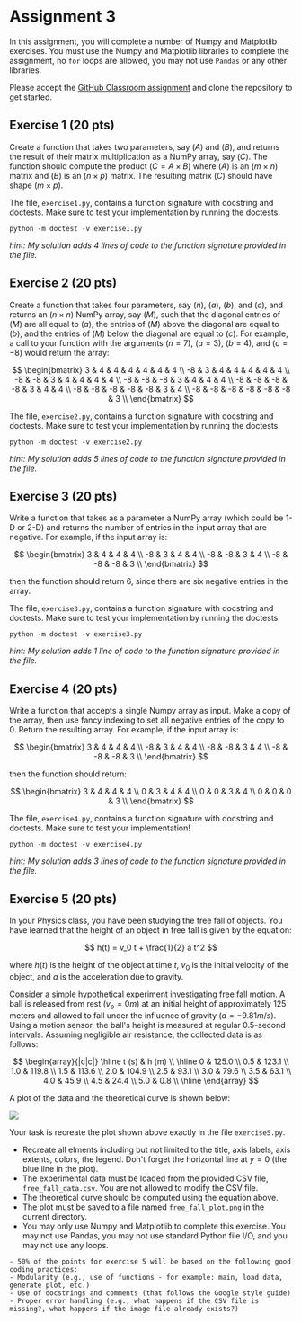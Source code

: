 # Assignment 3

In this assignment, you will complete a number of Numpy and Matplotlib exercises.  You must use the Numpy and Matplotlib libraries to complete the assignment, no `for` loops are allowed, you may not use `Pandas` or any other libraries. 

Please accept the [GitHub Classroom assignment](https://classroom.github.com/a/c1ts9NYG) and clone the repository to get started.

## Exercise 1 (20 pts)

Create a function that takes two parameters, say $(A)$ and $(B)$, and returns the result of their matrix multiplication as a NumPy array, say $(C)$. The function should compute the product $(C = A \times B)$ where $(A)$ is an $( m \times n )$ matrix and $( B)$ is an $(n \times p)$ matrix. The resulting matrix $(C)$ should have shape $(m \times p)$.

The file, `exercise1.py`, contains a function signature with docstring and doctests. Make sure to test your implementation by running the doctests.

```
python -m doctest -v exercise1.py
```

_hint: My solution adds 4 lines of code to the function signature provided in the file._

## Exercise 2 (20 pts)

Create a function that takes four parameters, say $( n )$, $( a )$, $( b )$, and $( c )$, and returns an $( n \times n )$ NumPy array, say $( M )$, such that the diagonal entries of $( M )$ are all equal to $( a )$, the entries of $( M )$ above the diagonal are equal to $( b )$, and the entries of $( M )$ below the diagonal are equal to $( c )$. For example, a call to your function with the arguments $( n = 7 )$, $( a = 3 )$, $( b = 4 )$, and $( c = -8 )$ would return the array:

$$
\begin{bmatrix}
3 & 4 & 4 & 4 & 4 & 4 & 4 \\
-8 & 3 & 4 & 4 & 4 & 4 & 4 \\
-8 & -8 & 3 & 4 & 4 & 4 & 4 \\
-8 & -8 & -8 & 3 & 4 & 4 & 4 \\
-8 & -8 & -8 & -8 & 3 & 4 & 4 \\
-8 & -8 & -8 & -8 & -8 & 3 & 4 \\
-8 & -8 & -8 & -8 & -8 & -8 & 3 \\
\end{bmatrix}
$$

The file, `exercise2.py`, contains a function signature with docstring and doctests. Make sure to test your implementation by running the doctests.

```
python -m doctest -v exercise2.py
```

_hint: My solution adds 5 lines of code to the function signature provided in the file._  

## Exercise 3 (20 pts)

Write a function that takes as a parameter a NumPy array (which could be 1-D or 2-D) and returns the number of entries in the input array that are negative.  For example, if the input array is:

$$
\begin{bmatrix}
3 & 4 & 4 & 4 \\
-8 & 3 & 4 & 4 \\
-8 & -8 & 3 & 4 \\
-8 & -8 & -8 & 3 \\
\end{bmatrix}
$$

then the function should return 6, since there are six negative entries in the array.

The file, `exercise3.py`, contains a function signature with docstring and doctests. Make sure to test your implementation by running the doctests.

```
python -m doctest -v exercise3.py
```

_hint: My solution adds 1 line of code to the function signature provided in the file._

## Exercise 4 (20 pts)

Write a function that accepts a single Numpy array as input. Make a copy of the array, then use fancy indexing to set all negative entries of the copy to 0. Return the resulting array.  For example, if the input array is:

$$
\begin{bmatrix}
3 & 4 & 4 & 4 \\
-8 & 3 & 4 & 4 \\
-8 & -8 & 3 & 4 \\
-8 & -8 & -8 & 3 \\
\end{bmatrix}
$$

then the function should return:

$$
\begin{bmatrix}
3 & 4 & 4 & 4 \\
0 & 3 & 4 & 4 \\
0 & 0 & 3 & 4 \\
0 & 0 & 0 & 3 \\
\end{bmatrix}
$$

The file, `exercise4.py`, contains a function signature with docstring and doctests. Make sure to test your implementation!

```
python -m doctest -v exercise4.py
```

_hint: My solution adds 3 lines of code to the function signature provided in the file._

## Exercise 5 (20 pts)

In your Physics class, you have been studying the free fall of objects.  You have learned that the height of an object in free fall is given by the equation:

$$
h(t) = v_0 t + \frac{1}{2} a t^2
$$

where $h(t)$ is the height of the object at time $t$, $v_0$ is the initial velocity of the object, and $a$ is the acceleration due to gravity.  

Consider a simple hypothetical experiment investigating free fall motion. A ball is released from rest $( v_o = 0 m)$ at an initial height of approximately 125 meters and allowed to fall under the influence of gravity $( a = -9.81 m/s )$. Using a motion sensor, the ball's height is measured at regular 0.5-second intervals. Assuming negligible air resistance, the collected data is as follows:

$$
\begin{array}{|c|c|}
\hline
t (s) & h (m) \\ \hline
0 & 125.0 \\
0.5 & 123.1 \\
1.0 & 119.8 \\
1.5 & 113.6 \\
2.0 & 104.9 \\
2.5 & 93.1 \\
3.0 & 79.6 \\
3.5 & 63.1 \\
4.0 & 45.9 \\
4.5 & 24.4 \\
5.0 & 0.8 \\ \hline
\end{array}
$$


A plot of the data and the theoretical curve is shown below:

![](free_fall_plot.png)


Your task is recreate the plot shown above exactly in the file `exercise5.py`.

- Recreate all elments including but not limited to the title, axis labels, axis extents, colors, the legend.  Don't forget the horizontal line at $y=0$ (the blue line in the plot).
- The experimental data must be loaded from the provided CSV file, `free_fall_data.csv`.  You are not allowed to modify the CSV file.
- The theoretical curve should be computed using the equation above.
- The plot must be saved to a file named `free_fall_plot.png` in the current directory.
- You may only use Numpy and Matplotlib to complete this exercise. You may not use Pandas, you may not use standard Python file I/O, and you may not use any loops.


```{warning}
- 50% of the points for exercise 5 will be based on the following good coding practices:
- Modularity (e.g., use of functions - for example: main, load data, generate plot, etc.) 
- Use of docstrings and comments (that follows the Google style guide)
- Proper error handling (e.g., what happens if the CSV file is missing?, what happens if the image file already exists?)
```